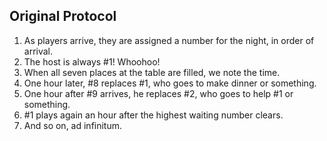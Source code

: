 ## Original Protocol

1. As players arrive, they are assigned a number for the night, in order of arrival. 
2. The host is always #1! Whoohoo!
3. When all seven places at the table are filled, we note the time. 
4. One hour later, #8 replaces #1, who goes to make dinner or something.
5. One hour after #9 arrives, he replaces #2, who goes to help #1 or something.
6. #1 plays again an hour after the highest waiting number clears.
7. And so on, ad infinitum.
